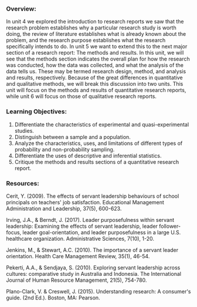 ### Overview:

In unit 4 we explored the introduction to research reports we saw that the research problem establishes why a particular research study is worth doing, the review of literature establishes what is already known about the problem, and the research purpose establishes what the research specifically intends to do.  In unit 5 we want to extend this to the next major section of a research report:  The methods and results.  In this unit, we will see that the methods section indicates the overall plan for how the research was conducted, how the data was collected, and what the analysis of the data tells us.  These may be termed research design, method, and analysis and results, respectively.  Because of the great differences in quantitative and qualitative methods, we will break this discussion into two units.  This unit will focus on the methods and results of quantitative research reports, while unit 6 will focus on those of qualitative research reports.

### Learning Objectives:

1. Differentiate the characteristics of experimental and quasi-experimental studies. 
2. Distinguish between a sample and a population. 
3. Analyze the characteristics, uses, and limitations of different types of probability and non-probability sampling. 
4. Differentiate the uses of descriptive and inferential statistics. 
5. Critique the methods and results sections of a quantitative research report.

### Resources:

Cerit, Y. \(2009\).  The effects of servant leadership behaviours of school principals on teachers' job satisfaction. Educational Management Administration and Leadership, 37\(5\), 600-623.

Irving, J.A., & Berndt, J. \(2017\). Leader purposefulness within servant leadership: Examining the effects of servant leadership, leader follower-focus, leader goal-orientation, and leader purposefulness in a large U.S. healthcare organization. Administrative Sciences, 7\(10\), 1-20.

Jenkins, M., & Stewart, A.C. \(2010\). The importance of a servant leader orientation. Health Care Management Review, 35\(1\), 46-54.

Pekerti, A.A., & Sendjaya, S. \(2010\). Exploring servant leadership across cultures: comparative study in Australia and Indonesia.  The International Journal of Human Resource Management, 21\(5\), 754-780.

Plano-Clark, V. & Creswell, J. \(2015\). Understanding research: A consumer's guide. \(2nd Ed.\). Boston, MA: Pearson.

### 



